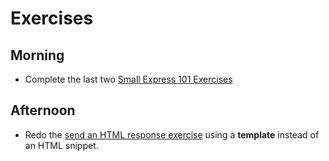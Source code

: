 # Exercises

## Morning

* Complete the last two [Small Express 101 Exercises](https://learn.digitalcrafts.com/immersive/lessons/back-end-foundations/express-101/#small)

## Afternoon

* Redo the [send an HTML response exercise](https://learn.digitalcrafts.com/immersive/lessons/back-end-foundations/express-101/#send-an-html-response) using a __template__ instead of an HTML snippet.
